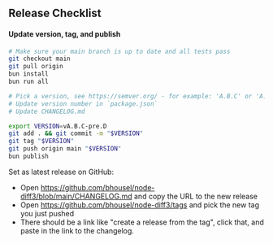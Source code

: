 ## Release Checklist

#### Update version, tag, and publish

```bash
# Make sure your main branch is up to date and all tests pass
git checkout main
git pull origin
bun install
bun run all

# Pick a version, see https://semver.org/ - for example: 'A.B.C' or 'A.B.C-pre.D'
# Update version number in `package.json`
# Update CHANGELOG.md

export VERSION=vA.B.C-pre.D
git add . && git commit -m "$VERSION"
git tag "$VERSION"
git push origin main "$VERSION"
bun publish
```

Set as latest release on GitHub:
- Open https://github.com/bhousel/node-diff3/blob/main/CHANGELOG.md and copy the URL to the new release
- Open https://github.com/bhousel/node-diff3/tags and pick the new tag you just pushed
- There should be a link like "create a release from the tag", click that, and paste in the link to the changelog.
